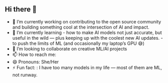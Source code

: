 ## Hi there 👋

- 🔭 I’m currently working on contributing to the open source community and building something cool at the intersection of AI and impact.
- 🌱 I’m currently learning
      - how to make AI models not just accurate, but useful in the wild — plus keeping up with the coolest new AI updates.
      - to push the limits of ML (and occasionally my laptop’s GPU 😅)
- 👯 I’m looking to collaborate on creative ML/AI projects
- 📫 How to reach me: 
- 😄 Pronouns: She/Her
- ⚡ Fun fact: : I have too many models in my life — most of them are ML, not runway.

